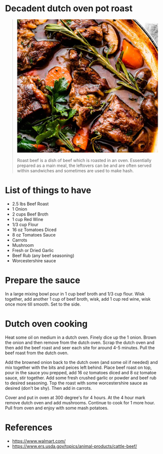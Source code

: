 # Decadent dutch oven pot roast
> ![pretty-roast](decadent-dutch-oven-pot-roast-01.png)
>
> Roast beef is a dish of beef which is roasted in an oven. Essentially prepared as a main meal, the leftovers can be and are often served within sandwiches and sometimes are used to make hash.

# List of things to have
- 2.5 lbs Beef Roast
- 1 Onion
- 2 cups Beef Broth
- 1 cup Red Wine
- 1/3 cup Flour
- 16 oz Tomatoes Diced
- 8 oz Tomatoes Sauce
- Carrots
- Mushroom
- Fresh or Dried Garlic
- Beef Rub (any beef seasoning)
- Worcestershire sauce

# Prepare the sauce
In a large mixing bowl pour in 1 cup beef broth and 1/3 cup flour. Wisk together, add another 1 cup of beef broth, wisk, add 1 cup red wine, wisk once more till smooth. Set to the side.

# Dutch oven cooking
Heat some oil on medium in a dutch oven. Finely dice up the 1 onion. Brown the onion and then remove from the dutch oven. Scrap the dutch oven and then add the beef roast and seer each site for around 4-5 minutes. Pull the beef roast from the dutch oven.

Add the browned onion back to the dutch oven (and some oil if needed) and mix together with the bits and peices left behind. Place beef roast on top, pour in the sauce you prepped, add 16 oz tomatoes diced and 8 oz tomatoe sauce, stir together. Add some fresh crushed garlic or powder and beef rub to desired seasoning. Top the roast with some worcestershire sauce as desired (don't be shy). Then add in carrots.

Cover and put in oven at 300 degree's for 4 hours. At the 4 hour mark remove dutch oven and add mushrooms. Continue to cook for 1 more hour. Pull from oven and enjoy with some mash potatoes.

# References
- https://www.walmart.com/
- https://www.ers.usda.gov/topics/animal-products/cattle-beef/
